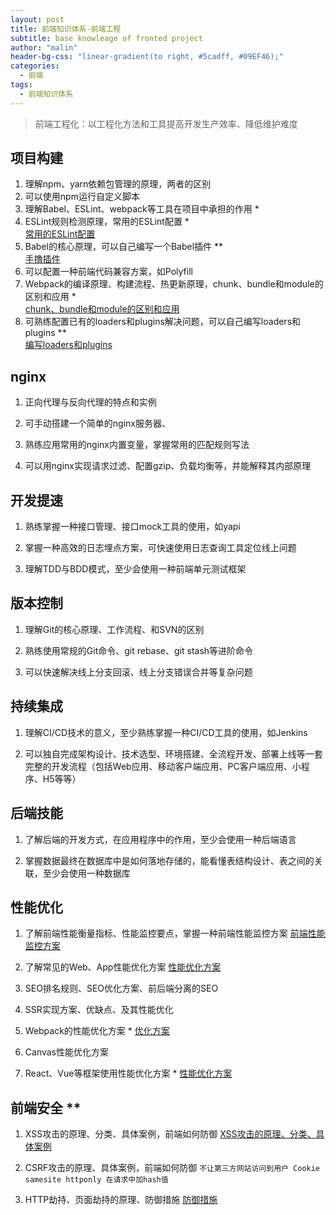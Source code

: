 ```yaml
---
layout: post
title: 前端知识体系-前端工程
subtitle: base knowleage of fronted project
author: "malin"
header-bg-css: "linear-gradient(to right, #5cadff, #09EF46);"
categories:
  - 前端
tags:
  - 前端知识体系
---
```


> 前端工程化：以工程化方法和工具提高开发生产效率、降低维护难度

## 项目构建

1. 理解npm、yarn依赖包管理的原理，两者的区别
2. 可以使用npm运行自定义脚本
3. 理解Babel、ESLint、webpack等工具在项目中承担的作用 *
4. ESLint规则检测原理，常用的ESLint配置 *  
[常用的ESLint配置](https://www.jianshu.com/p/f2d42f9d244c)  
5. Babel的核心原理，可以自己编写一个Babel插件 **   
[手撸插件](https://blog.csdn.net/weixin_34364071/article/details/88007887)  
6. 可以配置一种前端代码兼容方案，如Polyfill
7. Webpack的编译原理、构建流程、热更新原理，chunk、bundle和module的区别和应用 *  
[chunk、bundle和module的区别和应用](https://juejin.im/post/5d70ad50f265da03cf7aae91)  
8. 可熟练配置已有的loaders和plugins解决问题，可以自己编写loaders和plugins **   
[编写loaders和plugins](https://juejin.im/post/5bbf190de51d450ea52fffd3)
<!--more-->
## nginx

1. 正向代理与反向代理的特点和实例

2. 可手动搭建一个简单的nginx服务器、

3. 熟练应用常用的nginx内置变量，掌握常用的匹配规则写法

4. 可以用nginx实现请求过滤、配置gzip、负载均衡等，并能解释其内部原理

## 开发提速

1. 熟练掌握一种接口管理、接口mock工具的使用，如yapi

2. 掌握一种高效的日志埋点方案，可快速使用日志查询工具定位线上问题

3. 理解TDD与BDD模式，至少会使用一种前端单元测试框架

## 版本控制

1. 理解Git的核心原理、工作流程、和SVN的区别

2. 熟练使用常规的Git命令、git rebase、git stash等进阶命令

3. 可以快速解决线上分支回滚、线上分支错误合并等复杂问题

## 持续集成

1. 理解CI/CD技术的意义，至少熟练掌握一种CI/CD工具的使用，如Jenkins

2. 可以独自完成架构设计、技术选型、环境搭建、全流程开发、部署上线等一套完整的开发流程（包括Web应用、移动客户端应用、PC客户端应用、小程序、H5等等）

## 后端技能

1. 了解后端的开发方式，在应用程序中的作用，至少会使用一种后端语言

2. 掌握数据最终在数据库中是如何落地存储的，能看懂表结构设计、表之间的关联，至少会使用一种数据库

## 性能优化

1. 了解前端性能衡量指标、性能监控要点，掌握一种前端性能监控方案 [前端性能监控方案](https://www.cnblogs.com/dayiran1222/p/8745846.html#_label2)

2. 了解常见的Web、App性能优化方案 [性能优化方案](https://blog.csdn.net/wyc2000sgz/article/details/80392623)

3. SEO排名规则、SEO优化方案、前后端分离的SEO

4. SSR实现方案、优缺点、及其性能优化

5. Webpack的性能优化方案 * [优化方案](https://www.jianshu.com/p/809958a504b8)

6. Canvas性能优化方案

7. React、Vue等框架使用性能优化方案 * [性能优化方案](https://www.cnblogs.com/afterwawa/p/9439547.html)

## 前端安全 **

1. XSS攻击的原理、分类、具体案例，前端如何防御 [XSS攻击的原理、分类、具体案例](https://blog.csdn.net/qq_37931597/article/details/87967580)

2. CSRF攻击的原理、具体案例，前端如何防御 `不让第三方网站访问到用户 Cookie samesite httponly 在请求中加hash值`

3. HTTP劫持、页面劫持的原理、防御措施 [防御措施](https://blog.51cto.com/fengwan/1875011)
